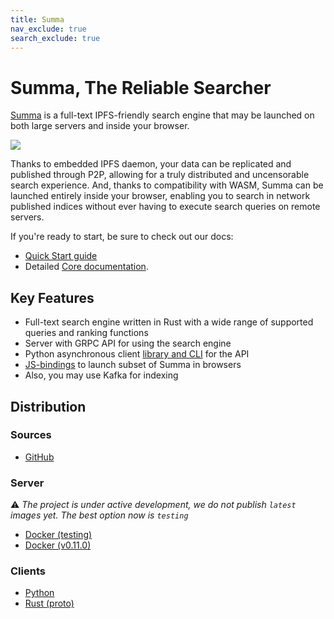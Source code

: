 ```yaml
---
title: Summa
nav_exclude: true
search_exclude: true
---
```


# Summa, The Reliable Searcher

[Summa](https://github.com/izihawa/summa) is a full-text IPFS-friendly search engine that may be launched on both large servers and inside your browser.

<img src="/summa/assets/gear-logo-removebg.png">

Thanks to embedded IPFS daemon, your data can be replicated and published through P2P, allowing for a truly distributed and
uncensorable search experience. And, thanks to compatibility with WASM, Summa can be launched entirely
inside your browser, enabling you to search in network published indices without ever having to execute search queries
on remote servers.

If you're ready to start, be sure to check out our docs:
- [Quick Start guide](https://izihawa.github.io/summa/quick-start)
- Detailed [Core documentation](https://izihawa.github.io/summa/core). 

## Key Features

- Full-text search engine written in Rust with a wide range of supported queries and ranking functions
- Server with GRPC API for using the search engine 
- Python asynchronous client [library and CLI](/summa/apis/python-api) for the API
- [JS-bindings](/summa/apis/js-api) to launch subset of Summa in browsers
- Also, you may use Kafka for indexing

## Distribution

### Sources

- [GitHub](https://github.com/izihawa/summa)

### Server

⚠️ *The project is under active development, we do not publish `latest` images yet. The best option now
is `testing`*

- [Docker (testing)](https://hub.docker.com/r/izihawa/summa-server/testing)
- [Docker (v0.11.0)](https://hub.docker.com/r/izihawa/summa-server/0.11.0)

### Clients

- [Python](https://pypi.org/project/aiosumma/)
- [Rust (proto)](https://lib.rs/crates/summa-proto)